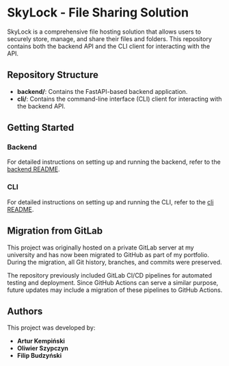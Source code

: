 # SkyLock - File Sharing Solution

SkyLock is a comprehensive file hosting solution that allows users to securely store, manage, and share their files and folders. This repository contains both the backend API and the CLI client for interacting with the API.

## Repository Structure

- **backend/**: Contains the FastAPI-based backend application.
- **cli/**: Contains the command-line interface (CLI) client for interacting with the backend API.

## Getting Started

### Backend

For detailed instructions on setting up and running the backend, refer to the [backend README](backend/README.md).

### CLI

For detailed instructions on setting up and running the CLI, refer to the [cli README](cli/README.md).

## Migration from GitLab

This project was originally hosted on a private GitLab server at my university and has now been migrated to GitHub as part of my portfolio. During the migration, all Git history, branches, and commits were preserved.

The repository previously included GitLab CI/CD pipelines for automated testing and deployment. Since GitHub Actions can serve a similar purpose, future updates may include a migration of these pipelines to GitHub Actions.

## Authors

This project was developed by:

- **Artur Kempiński**
- **Oliwier Szypczyn**
- **Filip Budzyński**
